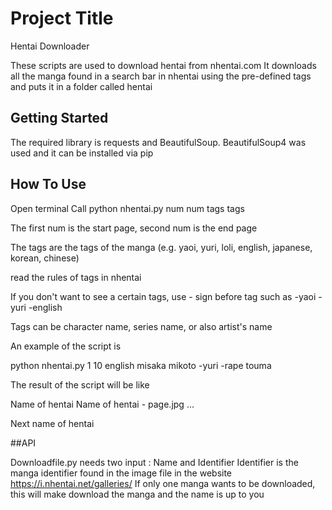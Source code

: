 # Project Title

Hentai Downloader

These scripts are used to download hentai from nhentai.com
It downloads all the manga found in a search bar in nhentai using the pre-defined tags and puts it in a folder called hentai


## Getting Started

The required library is requests and BeautifulSoup.
BeautifulSoup4 was used and it can be installed via pip

## How To Use

Open terminal
Call python nhentai.py num num tags tags

The first num is the start page, second num is the end page


The tags are the tags of the manga (e.g. yaoi, yuri, loli, english, japanese, korean, chinese)

read the rules of tags in nhentai

If you don't want to see a certain tags, use - sign before tag such as -yaoi -yuri -english

Tags can be character name, series name, or also artist's name


An example of the script is

python nhentai.py 1 10 english misaka mikoto -yuri -rape touma 

The result of the script will be like

Name of hentai
Name of hentai - page.jpg
...

Next name of hentai

##API

Downloadfile.py needs two input : Name and Identifier
Identifier is the manga identifier found in the image file in the website https://i.nhentai.net/galleries/
If only one manga wants to be downloaded, this will make download the manga and the name is up to you

